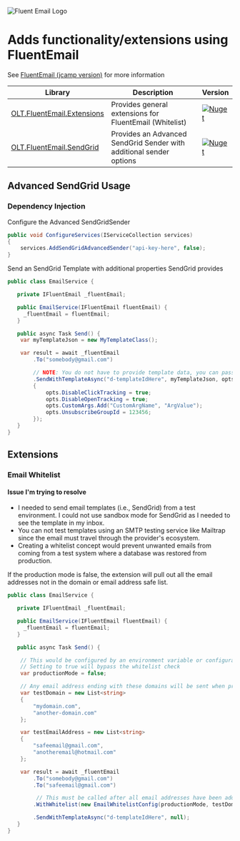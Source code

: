 ![Fluent Email Logo](https://raw.githubusercontent.com/lukencode/FluentEmail/master/assets/fluentemail_logo_64x64.png "FluentEmail")

# Adds functionality/extensions using FluentEmail

See [FluentEmail (jcamp version)](https://github.com/jcamp-code/FluentEmail) for more information

| Library                                                                 | Description                                                         | Version                                                                                                                          |
| ----------------------------------------------------------------------- | ------------------------------------------------------------------- | -------------------------------------------------------------------------------------------------------------------------------- |
| [OLT.FluentEmail.Extensions](src/Extensions/OLT.FluentEmail.Extensions) | Provides general extensions for FluentEmail (Whitelist)             | [![Nuget](https://img.shields.io/nuget/v/OLT.FluentEmail.Extensions)](https://www.nuget.org/packages/OLT.FluentEmail.Extensions) |
| [OLT.FluentEmail.SendGrid](src/Senders/OLT.FluentEmail.SendGrid)        | Provides an Advanced SendGrid Sender with additional sender options | [![Nuget](https://img.shields.io/nuget/v/OLT.FluentEmail.SendGrid)](https://www.nuget.org/packages/OLT.FluentEmail.SendGrid)     |

## Advanced SendGrid Usage

### Dependency Injection

Configure the Advanced SendGridSender

```csharp
public void ConfigureServices(IServiceCollection services)
{
    services.AddSendGridAdvancedSender("api-key-here", false);
}
```

Send an SendGrid Template with additional properties SendGrid provides

```csharp
public class EmailService {

   private IFluentEmail _fluentEmail;

   public EmailService(IFluentEmail fluentEmail) {
     _fluentEmail = fluentEmail;
   }

   public async Task Send() {
    var myTemplateJson = new MyTemplateClass();

    var result = await _fluentEmail
        .To("somebody@gmail.com")

        // NOTE: You do not have to provide template data, you can pass null
        .SendWithTemplateAsync("d-templateIdHere", myTemplateJson, opts =>
        {
            opts.DisableClickTracking = true;
            opts.DisableOpenTracking = true;
            opts.CustomArgs.Add("CustomArgName", "ArgValue");
            opts.UnsubscribeGroupId = 123456;
        });
   }
}
```

## Extensions

### Email Whitelist

#### Issue I'm trying to resolve

- I needed to send email templates (i.e., SendGrid) from a test environment. I could not use sandbox mode for SendGrid as I needed to see the template in my inbox.
- You can not test templates using an SMTP testing service like Mailtrap since the email must travel through the provider's ecosystem.
- Creating a whitelist concept would prevent unwanted emails from coming from a test system where a database was restored from production.

If the production mode is false, the extension will pull out all the email addresses not in the domain or email address safe list.

```csharp
public class EmailService {

   private IFluentEmail _fluentEmail;

   public EmailService(IFluentEmail fluentEmail) {
     _fluentEmail = fluentEmail;
   }

   public async Task Send() {

    // This would be configured by an environment variable or configuration setting.
    // Setting to true will bypass the whitelist check
    var productionMode = false;

    // Any email address ending with these domains will be sent when productionMode is false
    var testDomain = new List<string>
    {
        "mydomain.com",
        "another-domain.com"
    };

    var testEmailAddress = new List<string>
    {
        "safeemail@gmail.com",
        "anotheremail@hotmail.com"
    };

    var result = await _fluentEmail
        .To("somebody@gmail.com")
        .To("safeemail@gmail.com")

         // This must be called after all email addresses have been added, but before the Send method
        .WithWhitelist(new EmailWhitelistConfig(productionMode, testDomain, testEmailAddress))

        .SendWithTemplateAsync("d-templateIdHere", null);
   }
}
```
